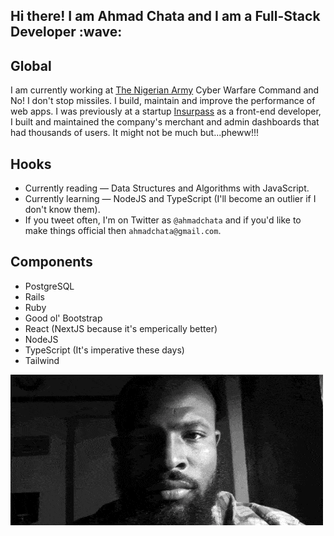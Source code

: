 <h2> Hi there! I am Ahmad Chata and I am a Full-Stack Developer :wave:</h2>

## Global

I am currently working at [The Nigerian Army](https://army.mil.ng) Cyber Warfare Command and No! I don't stop missiles. I build, maintain and improve the performance of web apps. I was previously at a startup [Insurpass](https://insurpass.com) as a front-end developer, I built and maintained the company's merchant and admin dashboards that had thousands of users. It might not be much but...pheww!!!

## Hooks

- Currently reading — Data Structures and Algorithms with JavaScript.
- Currently learning — NodeJS and TypeScript (I'll become an outlier if I don't know them).
- If you tweet often, I'm on Twitter as `@ahmadchata` and if you'd like to make things official then `ahmadchata@gmail.com`.

## Components

- PostgreSQL
- Rails
- Ruby
- Good ol' Bootstrap
- React (NextJS because it's emperically better)
- NodeJS
- TypeScript (It's imperative these days)
- Tailwind

[![Header](https://github.com/ahmadchata/ahmadchata/blob/main/image/image.gif)](https://www.ahmadchata.com/)

